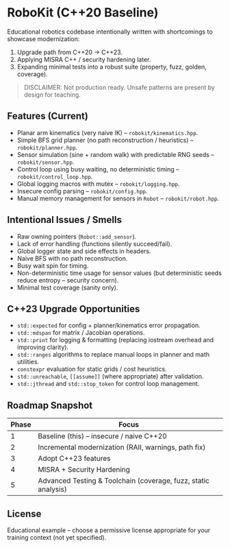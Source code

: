 # RoboKit (C++20 Baseline)

Educational robotics codebase intentionally written with shortcomings to showcase modernization:

1. Upgrade path from C++20 -> C++23.
2. Applying MISRA C++ / security hardening later.
3. Expanding minimal tests into a robust suite (property, fuzz, golden, coverage).

> DISCLAIMER: Not production ready. Unsafe patterns are present by design for teaching.

## Features (Current)
- Planar arm kinematics (very naive IK) – `robokit/kinematics.hpp`.
- Simple BFS grid planner (no path reconstruction / heuristics) – `robokit/planner.hpp`.
- Sensor simulation (sine + random walk) with predictable RNG seeds – `robokit/sensor.hpp`.
- Control loop using busy waiting, no deterministic timing – `robokit/control_loop.hpp`.
- Global logging macros with mutex – `robokit/logging.hpp`.
- Insecure config parsing – `robokit/config.hpp`.
- Manual memory management for sensors in `Robot` – `robokit/robot.hpp`.

## Intentional Issues / Smells
- Raw owning pointers (`Robot::add_sensor`).
- Lack of error handling (functions silently succeed/fail).
- Global logger state and side effects in headers.
- Naive BFS with no path reconstruction.
- Busy wait spin for timing.
- Non-deterministic time usage for sensor values (but deterministic seeds reduce entropy – security concern).
- Minimal test coverage (sanity only).

## C++23 Upgrade Opportunities
- `std::expected` for config + planner/kinematics error propagation.
- `std::mdspan` for matrix / Jacobian operations.
- `std::print` for logging & formatting (replacing iostream overhead and improving clarity).
- `std::ranges` algorithms to replace manual loops in planner and math utilities.
- `constexpr` evaluation for static grids / cost heuristics.
- `std::unreachable`, `[[assume]]` (where appropriate) after validation.
- `std::jthread` and `std::stop_token` for control loop management.


## Roadmap Snapshot
| Phase | Focus |
|-------|-------|
| 1 | Baseline (this) – insecure / naive C++20 |
| 2 | Incremental modernization (RAII, warnings, path fix) |
| 3 | Adopt C++23 features |
| 4 | MISRA + Security Hardening |
| 5 | Advanced Testing & Toolchain (coverage, fuzz, static analysis) |

## License
Educational example – choose a permissive license appropriate for your training context (not yet specified).
